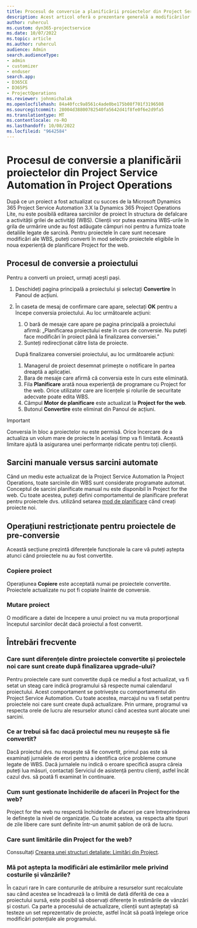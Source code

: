 ```yaml
---
title: Procesul de conversie a planificării proiectelor din Project Service Automation în Project Operations
description: Acest articol oferă o prezentare generală a modificărilor caracteristicilor pentru Microsoft Dynamics 365 Project Service Automation la Dynamics 365 Project Operations.
author: ruhercul
ms.custom: dyn365-projectservice
ms.date: 10/07/2022
ms.topic: article
ms.author: ruhercul
audience: Admin
search.audienceType:
- admin
- customizer
- enduser
search.app:
- D365CE
- D365PS
- ProjectOperations
ms.reviewer: johnmichalak
ms.openlocfilehash: 84a40fcc9a8561c4ade0be175b08f701f3196508
ms.sourcegitcommit: 28004d38800782540fa5642d41f8fe0f6e2d9fa5
ms.translationtype: MT
ms.contentlocale: ro-RO
ms.lasthandoff: 10/08/2022
ms.locfileid: "9642584"
---
```

# <a name="project-service-automation-to-project-operations-project-scheduling-conversion-process"></a>Procesul de conversie a planificării proiectelor din Project Service Automation în Project Operations

După ce un proiect a fost actualizat cu succes de la Microsoft Dynamics 365 Project Service Automation 3.X la Dynamics 365 Project Operations Lite, nu este posibilă editarea sarcinilor de proiect în structura de defalcare a activității grilei de activități (WBS). Clienții vor putea examina WBS-urile în grila de urmărire unde au fost adăugate câmpuri noi pentru a furniza toate detaliile legate de sarcină. Pentru proiectele în care sunt necesare modificări ale WBS, puteți converti în mod selectiv proiectele eligibile în noua experiență de planificare Project for the web.

## <a name="project-conversion-process"></a>Procesul de conversie a proiectului

Pentru a converti un proiect, urmați acești pași.

1. Deschideți pagina principală a proiectului și selectați **Convertire** în Panoul de acțiuni.
1. În caseta de mesaj de confirmare care apare, selectați **OK** pentru a începe conversia proiectului. Au loc următoarele acțiuni:

    1. O bară de mesaje care apare pe pagina principală a proiectului afirmă: „Planificarea proiectului este în curs de conversie. Nu puteți face modificări în proiect până la finalizarea conversiei.”
    1. Sunteți redirecționat către lista de proiecte.

    După finalizarea conversiei proiectului, au loc următoarele acțiuni:

    1. Managerul de proiect desemnat primește o notificare în partea dreaptă a aplicației.
    1. Bara de mesaje care afirmă că conversia este în curs este eliminată.
    1. Fila **Planificare** arată noua experiență de programare cu Project for the web. Orice utilizator care are licențele și rolurile de securitate adecvate poate edita WBS.
    1. Câmpul **Motor de planificare** este actualizat la **Project for the web**.
    1. Butonul **Convertire** este eliminat din Panoul de acțiuni.

> [!IMPORTANT]
> Conversia în bloc a proiectelor nu este permisă. Orice încercare de a actualiza un volum mare de proiecte în același timp va fi limitată. Această limitare ajută la asigurarea unei performanțe ridicate pentru toți clienții.

## <a name="manual-tasks-vs-automatic-tasks"></a>Sarcini manuale versus sarcini automate

Când un mediu este actualizat de la Project Service Automation la Project Operations, toate sarcinile din WBS sunt considerate programate automat. Conceptul de sarcini planificate manual nu este disponibil în Project for the web. Cu toate acestea, puteți defini comportamentul de planificare preferat pentru proiectele dvs. utilizând setarea [mod de planificare](/project-management/scheduling-modes.md) când creați proiecte noi.

## <a name="restricted-operations-for-pre-conversion-projects"></a>Operațiuni restricționate pentru proiectele de pre-conversie

Această secțiune prezintă diferențele funcționale la care vă puteți aștepta atunci când proiectele nu au fost convertite.

### <a name="copy-project"></a>Copiere proiect

Operațiunea **Copiere** este acceptată numai pe proiectele convertite. Proiectele actualizate nu pot fi copiate înainte de conversie.

### <a name="move-project"></a>Mutare proiect

O modificare a datei de începere a unui proiect nu va muta proporțional începutul sarcinilor decât dacă proiectul a fost convertit.

## <a name="frequently-asked-questions"></a>Întrebări frecvente

### <a name="what-are-the-differences-between-converted-projects-and-new-projects-that-are-created-after-the-upgrade-has-been-completed"></a>Care sunt diferențele dintre proiectele convertite și proiectele noi care sunt create după finalizarea upgrade-ului?

Pentru proiectele care sunt convertite după ce mediul a fost actualizat, va fi setat un steag care indică programului să respecte numai calendarul proiectului. Acest comportament se potrivește cu comportamentul din Project Service Automation. Cu toate acestea, marcajul nu va fi setat pentru proiectele noi care sunt create după actualizare. Prin urmare, programul va respecta orele de lucru ale resurselor atunci când acestea sunt alocate unei sarcini.

### <a name="what-should-i-do-if-my-project-fails-to-be-converted"></a>Ce ar trebui să fac dacă proiectul meu nu reușește să fie convertit?

Dacă proiectul dvs. nu reușește să fie convertit, primul pas este să examinați jurnalele de erori pentru a identifica orice probleme comune legate de WBS. Dacă jurnalele nu indică o eroare specifică asupra căreia puteți lua măsuri, contactați Serviciul de asistență pentru clienți, astfel încât cazul dvs. să poată fi examinat în continuare.

### <a name="how-are-business-closures-handled-in-project-for-the-web"></a>Cum sunt gestionate închiderile de afaceri în Project for the web?

Project for the web nu respectă închiderile de afaceri pe care întreprinderea le definește la nivel de organizație. Cu toate acestea, va respecta alte tipuri de zile libere care sunt definite într-un anumit șablon de oră de lucru.

### <a name="what-are-the-limitations-of-project-for-the-web"></a>Care sunt limitările din Project for the web?

Conssultați [Crearea unei structuri detaliate: Limitări din Project](/project-management/create-wbs#project-limitations.md).

### <a name="can-i-expect-changes-to-my-cost-and-sales-estimates"></a>Mă pot aștepta la modificări ale estimărilor mele privind costurile și vânzările?

În cazuri rare în care contururile de atribuire a resurselor sunt recalculate sau când acestea se încadrează la o limită de dată diferită de cea a proiectului sursă, este posibil să observați diferențe în estimările de vânzări și costuri. Ca parte a procesului de actualizare, clienții sunt așteptați să testeze un set reprezentativ de proiecte, astfel încât să poată înțelege orice modificări potențiale ale programului.
